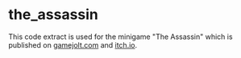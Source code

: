 # the_assassin
This code extract is used for the minigame "The Assassin" which is published on <a href="https://gamejolt.com/games/the_assassin/280607">gamejolt.com</a> and <a href="https://joedoe.itch.io/the-assassin">itch.io</a>.
